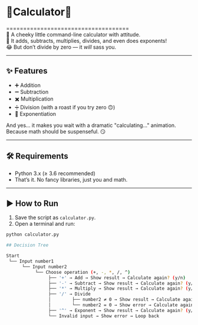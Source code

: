 # 🎉Calculator🎉  
====================================  
🚀 A cheeky little command-line calculator with attitude.  
🧮 It adds, subtracts, multiplies, divides, and even does exponents!  
😂 But don’t divide by zero — it *will* sass you.  

---

## ✨ Features
- ➕ Addition  
- ➖ Subtraction  
- ✖️ Multiplication  
- ➗ Division (with a roast if you try zero 🙃)  
- 🔼 Exponentiation  

And yes… it makes you wait with a dramatic "calculating..." animation.  
Because math should be suspenseful. 😏   
  
---  
  
## 🛠 Requirements  
- Python 3.x (≥ 3.6 recommended)  
- That’s it. No fancy libraries, just you and math.  

---

## ▶️ How to Run  
1. Save the script as `calculator.py`.   
2. Open a terminal and run:    
  
```bash
python calculator.py

## Decision Tree

Start
 └── Input number1
      └── Input number2
           └── Choose operation (+, -, *, /, ^)
                ├── '+' → Add → Show result → Calculate again? (y/n)
                ├── '-' → Subtract → Show result → Calculate again? (y/n)
                ├── '*' → Multiply → Show result → Calculate again? (y/n)
                ├── '/' → Divide
                │        ├── number2 ≠ 0 → Show result → Calculate again? (y/n)
                │        └── number2 = 0 → Show error → Calculate again? (y/n)
                ├── '^' → Exponent → Show result → Calculate again? (y/n)
                └── Invalid input → Show error → Loop back
